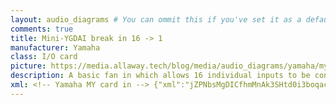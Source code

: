 ```yaml
---
layout: audio_diagrams # You can ommit this if you've set it as a default
comments: true
title: Mini-YGDAI break in 16 -> 1
manufacturer: Yamaha
class: I/O card
picture: https://media.allaway.tech/blog/media/audio_diagrams/yamaha/my_card_in.jpg # 200 x 110
description: A basic fan in which allows 16 individual inputs to be connected to 1 card slot connector.
xml: <!-- Yamaha MY card in --> {"xml":"jZPNbsMgDICfhmMnAk3SHtd0i3boqaceacMKagIRoUu6p59JWKpNqzWJH+PPBmPZhBfNUDrRqp2tZE34C+GFs9ZPUjMUsq4Jo7oifEsYozAJe31Ak5HSVjhp/H8c2OTwIeqrnDQH0QglCMtE0xK+MccubDtt9OJQbp/fwPropLiESwwsJ+EqsK7huc3RgXQOUpIBWsy3jDrQxPg6f6vjc85eTSVDNBRMeqW93LfiFGgPWQGd8g2kZZuA+G6N3+vPABMG59Zq47twUbqBAV8t6BPNwjbPFF4pZghuCFwhkC0xuEYgTxG4TDCYIzDlGMQCyrCAciygHMvtCsvtCsvt+u/cJtNXfjMYoZjGupXOy+Fh7Y+qWPiltI307gYmva68ihaxP6iS+qyiG1tGpegmxXn2vbcSCLGbvo/3rh3Zj6b+Ag==","w":120,"h":240,"aspect":"fixed","title":"Yamaha MY card in"}
---
```

